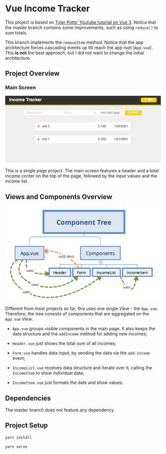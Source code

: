 # Vue Income Tracker
This project is based on [Tyler Potts' Youtube tutorial on Vue 3](https://www.youtube.com/watch?v=AjV7k7t78Ik). Notice that the master branch contains some improvements, such as using `reduce()` to sum totals. 

This branch implements the `removeItem` method. Notice that the app architecture forces cascading events up till reach the app root (`App.vue`). This **is not** the best approach, but I did not want to change the initial architecture.

## Project Overview

### Main Screen

<img src="./pics/MainPage.png" />

This is a single page project. The main screen features a header and a total income conter on the top of the page, followed by the input values and the income list. 

## Views and Components Overview

<img src="./pics/ComponentTree.png" />

Different from most projects so far, this uses one single _View_ - the `App.vue`. Therefore, the tree consists of components that are aggregated on the `App.vue` _View_.

* `App.vue` groups visible components in the main page. It also keeps the data structure and the `addIncome` method for adding new incomes;

* `Header.vue` just shows the total sum of all incomes;

* `Form.vue` handles data input, by sending the data via the `add-income` event;

* `IncomeList.vue` receives data structure and iterate over it, calling the `IncomeItem` to show individual data;

* `IncomeItem.vue` just formats the date and show values.

## Dependencies
The master branch does not feature any dependency.

## Project Setup
```
yarn install
```

```
yarn serve
```

